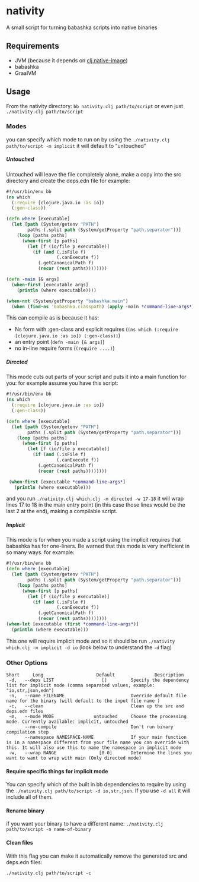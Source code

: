 # nativity

A small script for turning babashka scripts into native binaries

## Requirements

   - JVM (because it depends on [clj.native-image](https://github.com/taylorwood/clj.native-image))
   - babashka
   - GraalVM

## Usage

  From the nativity directory: `bb nativity.clj path/to/script`
  or even just `./nativity.clj path/to/script`

### Modes
you can specify which mode to run on by using the `./nativity.clj path/to/script -m implicit` it will default to "untouched"

##### Untouched
Untouched will leave the file completely alone, make a copy into the src directory  and create the deps.edn file
for example:

``` clojure
#!/usr/bin/env bb
(ns which
  (:require [clojure.java.io :as io])
  (:gen-class))

(defn where [executable]
  (let [path (System/getenv "PATH")
        paths (.split path (System/getProperty "path.separator"))]
    (loop [paths paths]
      (when-first [p paths]
        (let [f (io/file p executable)]
          (if (and (.isFile f)
                   (.canExecute f))
            (.getCanonicalPath f)
            (recur (rest paths))))))))

(defn -main [& args]
  (when-first [executable args]
    (println (where executable))))

(when-not (System/getProperty "babashka.main")
  (when (find-ns 'babashka.classpath) (apply -main *command-line-args*)))
```
This can compile as is because it has:
  * Ns form with :gen-class and explicit requires (`(ns which
    (:require [clojure.java.io :as io])
    (:gen-class))`)
  * an entry point (`defn -main [& args]`)
  * no in-line require forms (`(require ....)`)

##### Directed
This mode cuts out parts of your script and puts it into a main function for you:
for example assume you have this script:
``` clojure
#!/usr/bin/env bb
(ns which
  (:require [clojure.java.io :as io])
  (:gen-class))

(defn where [executable]
  (let [path (System/getenv "PATH")
        paths (.split path (System/getProperty "path.separator"))]
    (loop [paths paths]
      (when-first [p paths]
        (let [f (io/file p executable)]
          (if (and (.isFile f)
                   (.canExecute f))
            (.getCanonicalPath f)
            (recur (rest paths))))))))

 (when-first [executable *command-line-args*]
   (println (where executable)))
```
and you run `./nativity.clj which.clj -m directed -w 17-18` it will wrap lines 17 to 18 in the main entry point (in this case those lines would be the last 2 at the end), making a compilable script.

##### Implicit
This mode is for when you made a script using the implicit requires that babashka has for one-liners.
Be warned that this mode is very inefficient in so many ways.
for example:
``` clojure
#!/usr/bin/env bb
(defn where [executable]
  (let [path (System/getenv "PATH")
        paths (.split path (System/getProperty "path.separator"))]
    (loop [paths paths]
      (when-first [p paths]
        (let [f (io/file p executable)]
          (if (and (.isFile f)
                   (.canExecute f))
            (.getCanonicalPath f)
            (recur (rest paths))))))))
(when-let [executable (first *command-line-args*)]
  (println (where executable)))
```
This one will require implicit mode and so it should be run `./nativity which.clj -m implicit -d io` (look below to understand the `-d` flag)

### Other Options
``` shellsession
Short     Long                    Default               Description
 -d,   --deps LIST                  []         Specify the dependency list for implicit mode (comma separated values, example: "io,str,json,edn")
 -n,   --name FILENAME                         Override default file name for the binary (will default to the input file name )
 -c,   --clean                                 Clean up the src and deps.edn files
 -m,   --mode MODE               untouched     Choose the processing mode. Currently available: implicit, untouched
       --no-compile                            Don't run binary compilation step
       --namespace NAMESPACE-NAME              If your main function is in a namespace different from your file name you can override with this. It will also use this to name the namespace in implicit mode
 -w,   --wrap RANGE                [0 0]       Determine the lines you want to want to wrap with main (Only directed mode)
```
#### Require specific things for implicit mode
You can specify which of the built in bb dependencies to require by using the `./nativity.clj path/to/script -d io,str,json`.
If you use `-d all` it will include all of them.

#### Rename binary
if you want your binary to have a different name:
`./nativity.clj path/to/script -n name-of-binary`

#### Clean files
With this flag you can make it automatically remove the generated src and deps.edn files:

`./nativity.clj path/to/script -c`
